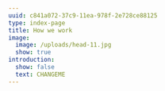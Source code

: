```yaml
---
uuid: c841a072-37c9-11ea-978f-2e728ce88125
type: index-page
title: How we work
image:
  image: /uploads/head-11.jpg
  show: true
introduction:
  show: false
  text: CHANGEME
---
```


